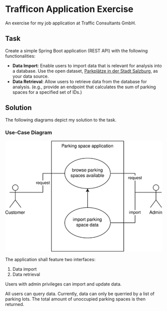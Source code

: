 # Trafficon Application Exercise

An exercise for my job application at Traffic Consultants GmbH.



## Task

Create a simple Spring Boot application (REST API) with the following functionalities:

- **Data Import**:
Enable users to import data that is relevant for analysis into a database. Use the open dataset, [Parkplätze in der Stadt Salzburg](https://www.data.gv.at/katalog/de/dataset/stadt-wien_parkpltzeinderstadtsalzburg), as your data source.
- **Data Retrieval**:
Allow users to retrieve data from the database for analysis. (e.g., provide an endpoint that calculates the sum of parking spaces for a specified set of IDs.)



## Solution

The following diagrams depict my solution to the task.


### Use-Case Diagram

![use-case diagram](./diagrams/use-case.drawio.svg)

The application shall feature two interfaces:

1) Data import
2) Data retrieval

Users with admin privileges can import and update data.

All users can query data. Currently, data can only be querried by a list of parking lots. The total amount of unoccupied parking spaces is then returned.